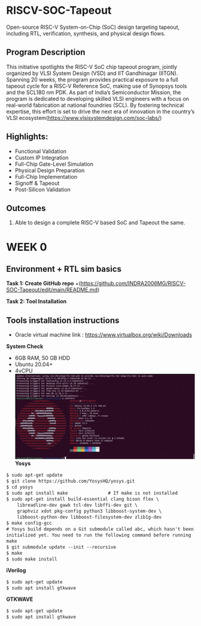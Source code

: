 # RISCV-SOC-Tapeout
Open-source RISC-V System-on-Chip (SoC) design targeting tapeout, including RTL, verification, synthesis, and physical design flows. 

## Program Description
This initiative spotlights the RISC-V SoC chip tapeout program, jointly organized by VLSI System Design (VSD) and IIT Gandhinagar (IITGN). Spanning 20 weeks, the program provides practical exposure to a full tapeout cycle for a RISC‑V Reference SoC, making use of Synopsys tools and the SCL180 nm PDK. As part of India’s Semiconductor Mission, the program is dedicated to developing skilled VLSI engineers with a focus on real-world fabrication at national foundries (SCL). By fostering technical expertise, this effort is set to drive the next era of innovation in the country’s VLSI ecosystem(https://www.vlsisystemdesign.com/soc-labs/)

## Highlights:
+ Functional Validation
+ Custom IP Integration
+ Full-Chip Gate-Level Simulation
+ Physical Design Preparation
+ Full-Chip Implementation
+ Signoff & Tapeout
+ Post-Silicon Validation
## Outcomes
1. Able to design a complete RISC-V based SoC and Tapeout the same.

# WEEK 0 

## Environment + RTL sim basics

**Task 1: Create GitHub repo** 
+(https://github.com/INDRA2006MG/RISCV-SOC-Tapeout/edit/main/README.md)
  
**Task 2: Tool Installation**
  ## Tools installation instructions
 + Oracle virtual machine link : https://www.virtualbox.org/wiki/Downloads
   
**System Check**
+ 6GB RAM, 50 GB HDD
+ Ubuntu 20.04+
+ 4vCPU 
![system info](https://github.com/INDRA2006MG/RISCV-SOC-Tapeout/blob/main/Pictures/IMG_20250920_233832.jpg)
**Yosys**
```
$ sudo apt-get update
$ git clone https://github.com/YosysHQ/yosys.git
$ cd yosys
$ sudo apt install make               # If make is not installed
$ sudo apt-get install build-essential clang bison flex \
    libreadline-dev gawk tcl-dev libffi-dev git \
    graphviz xdot pkg-config python3 libboost-system-dev \
    libboost-python-dev libboost-filesystem-dev zlib1g-dev
$ make config-gcc
# Yosys build depends on a Git submodule called abc, which hasn't been initialized yet. You need to run the following command before running make
$ git submodule update --init --recursive
$ make 
$ sudo make install
```

**iVerilog**
```
$ sudo apt-get update
$ sudo apt install gtkwave
```
**GTKWAVE**
```
$ sudo apt-get update
$ sudo apt install gtkwave
```
